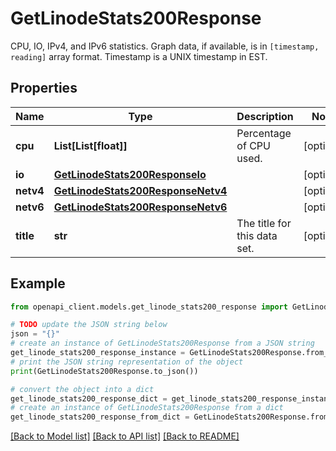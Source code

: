 # GetLinodeStats200Response

CPU, IO, IPv4, and IPv6 statistics. Graph data, if available, is in `[timestamp, reading]` array format. Timestamp is a UNIX timestamp in EST.

## Properties

Name | Type | Description | Notes
------------ | ------------- | ------------- | -------------
**cpu** | **List[List[float]]** | Percentage of CPU used. | [optional] 
**io** | [**GetLinodeStats200ResponseIo**](GetLinodeStats200ResponseIo.md) |  | [optional] 
**netv4** | [**GetLinodeStats200ResponseNetv4**](GetLinodeStats200ResponseNetv4.md) |  | [optional] 
**netv6** | [**GetLinodeStats200ResponseNetv6**](GetLinodeStats200ResponseNetv6.md) |  | [optional] 
**title** | **str** | The title for this data set. | [optional] 

## Example

```python
from openapi_client.models.get_linode_stats200_response import GetLinodeStats200Response

# TODO update the JSON string below
json = "{}"
# create an instance of GetLinodeStats200Response from a JSON string
get_linode_stats200_response_instance = GetLinodeStats200Response.from_json(json)
# print the JSON string representation of the object
print(GetLinodeStats200Response.to_json())

# convert the object into a dict
get_linode_stats200_response_dict = get_linode_stats200_response_instance.to_dict()
# create an instance of GetLinodeStats200Response from a dict
get_linode_stats200_response_from_dict = GetLinodeStats200Response.from_dict(get_linode_stats200_response_dict)
```
[[Back to Model list]](../README.md#documentation-for-models) [[Back to API list]](../README.md#documentation-for-api-endpoints) [[Back to README]](../README.md)


